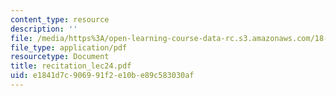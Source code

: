 ```yaml
---
content_type: resource
description: ''
file: /media/https%3A/open-learning-course-data-rc.s3.amazonaws.com/18-034-honors-differential-equations-spring-2004/e1841d7c906991f2e10be89c583030af_recitation_lec24.pdf
file_type: application/pdf
resourcetype: Document
title: recitation_lec24.pdf
uid: e1841d7c-9069-91f2-e10b-e89c583030af
---
```

